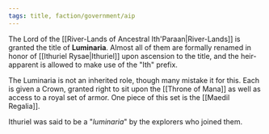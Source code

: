 ```yaml
---
tags: title, faction/government/aip
---
```

The Lord of the [[River-Lands of Ancestral Ith'Paraan|River-Lands]] is granted the title of **Luminaria**. Almost all of them are formally renamed in honor of [[Ithuriel Rysae|Ithuriel]] upon ascension to the title, and the heir-apparent is allowed to make use of the "Ith" prefix.

The Luminaria is not an inherited role, though many mistake it for this. Each is given a Crown, granted right to sit upon the [[Throne of Mana]] as well as access to a royal set of armor. One piece of this set is the [[Maedil Regalia]].

Ithuriel was said to be a "*luminaria*" by the explorers who joined them.